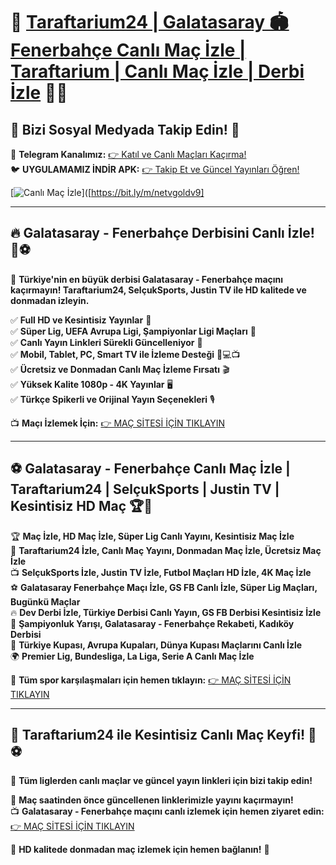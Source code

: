 # 🎇 **[Taraftarium24 | Galatasaray 🏟️ Fenerbahçe Canlı Maç İzle | Taraftarium | Canlı Maç İzle | Derbi İzle](https://bit.ly/m/netvgoldv9)** 🎯🔥

## 📲 **Bizi Sosyal Medyada Takip Edin!** 🔗
📢 **Telegram Kanalımız:** [👉 Katıl ve Canlı Maçları Kaçırma!](https://t.me/+NEI2Gjb_GtEyZTli)  
🐦 **UYGULAMAMIZ İNDİR APK:** [👉 Takip Et ve Güncel Yayınları Öğren!](https://bit.ly/m/netvgoldv9)  

[![Canlı Maç İzle](https://i.ibb.co/Z1wzw67Q/750x200-taraftarium.jpg)]([https://bit.ly/m/netvgoldv9]  

---

## 🔥 **Galatasaray - Fenerbahçe Derbisini Canlı İzle!** 🎤⚽

📌 **Türkiye'nin en büyük derbisi Galatasaray - Fenerbahçe maçını kaçırmayın! Taraftarium24, SelçukSports, Justin TV ile HD kalitede ve donmadan izleyin.**

✅ **Full HD ve Kesintisiz Yayınlar** 📡  
✅ **Süper Lig, UEFA Avrupa Ligi, Şampiyonlar Ligi Maçları** 🏅  
✅ **Canlı Yayın Linkleri Sürekli Güncelleniyor** 🔄  
✅ **Mobil, Tablet, PC, Smart TV ile İzleme Desteği** 📱💻📺  
✅ **Ücretsiz ve Donmadan Canlı Maç İzleme Fırsatı** 🎬  
✅ **Yüksek Kalite 1080p - 4K Yayınlar** 🖥️  
✅ **Türkçe Spikerli ve Orijinal Yayın Seçenekleri** 🎙️  

📺 **Maçı İzlemek İçin:** [👉 MAÇ SİTESİ İÇİN TIKLAYIN](https://bit.ly/m/netvgoldv9)

---

## ⚽ **Galatasaray - Fenerbahçe Canlı Maç İzle | Taraftarium24 | SelçukSports | Justin TV | Kesintisiz HD Maç** 🏆📡

🏆 **Maç İzle, HD Maç İzle, Süper Lig Canlı Yayını, Kesintisiz Maç İzle**  
📡 **Taraftarium24 İzle, Canlı Maç Yayını, Donmadan Maç İzle, Ücretsiz Maç İzle**  
📺 **SelçukSports İzle, Justin TV İzle, Futbol Maçları HD İzle, 4K Maç İzle**  
⚽ **Galatasaray Fenerbahçe Maçı İzle, GS FB Canlı İzle, Süper Lig Maçları, Bugünkü Maçlar**  
🔥 **Dev Derbi İzle, Türkiye Derbisi Canlı Yayın, GS FB Derbisi Kesintisiz İzle**  
🏅 **Şampiyonluk Yarışı, Galatasaray - Fenerbahçe Rekabeti, Kadıköy Derbisi**  
📌 **Türkiye Kupası, Avrupa Kupaları, Dünya Kupası Maçlarını Canlı İzle**  
🌍 **Premier Lig, Bundesliga, La Liga, Serie A Canlı Maç İzle**  

📌 **Tüm spor karşılaşmaları için hemen tıklayın:** [👉 MAÇ SİTESİ İÇİN TIKLAYIN](https://bit.ly/m/netvgoldv9)

---

## 🚀 **Taraftarium24 ile Kesintisiz Canlı Maç Keyfi!** 🎯⚽

🏅 **Tüm liglerden canlı maçlar ve güncel yayın linkleri için bizi takip edin!**

📢 **Maç saatinden önce güncellenen linklerimizle yayını kaçırmayın!**  
📺 **Galatasaray - Fenerbahçe maçını canlı izlemek için hemen ziyaret edin:** [👉 MAÇ SİTESİ İÇİN TIKLAYIN](https://bit.ly/m/netvgoldv9)  

🌟 **HD kalitede donmadan maç izlemek için hemen bağlanın!** 🎉

